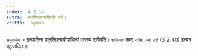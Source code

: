 ```yaml
---
index:  4.2.14
sutra:  स्थण्डिलाच्छयितरि व्रते।
vritti:  nyasa
---
```


`समुदायेन च` इत्यादिना प्रकृतिप्रत्ययोपाधित्वं व्रतस्य दर्शयति। `शास्त्रितः` शब्दः `वाचि यमो व्रते` (3.2.40) इत्यत्र व्युत्पादितः॥
